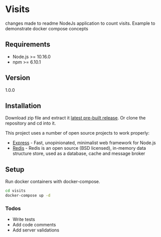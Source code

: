 # Visits
changes made to readme
NodeJs application to count visits. Example to demonstrate docker compose concepts

## Requirements

  - Node.js >= 10.16.0
  - npm >= 6.10.1

## Version

1.0.0

## Installation

Download zip file and extract it [latest pre-built release](https://github.com/reysmerwvr/visits). Or clone the repository and cd into it.

This project uses a number of open source projects to work properly:

* [Express] - Fast, unopinionated, minimalist web framework for Node.js
* [Redis] - Redis is an open source (BSD licensed), in-memory data structure store, used as a database, cache and message broker

## Setup

Run docker containers with docker-compose.

```bash
cd visits
docker-compose up -d
```

### Todos
  - Write tests
  - Add code comments
  - Add server validations

[//]: # (These are reference links used in the body of this note and get stripped out when the markdown processor does 
its job. There is no need to format nicely because it shouldn't be seen. Thanks SO - http://stackoverflow.com/questions/4823468/store-comments-in-markdown-syntax)

   [Express]: <https://expressjs.com/>
   [Redis]: <https://redis.io>
